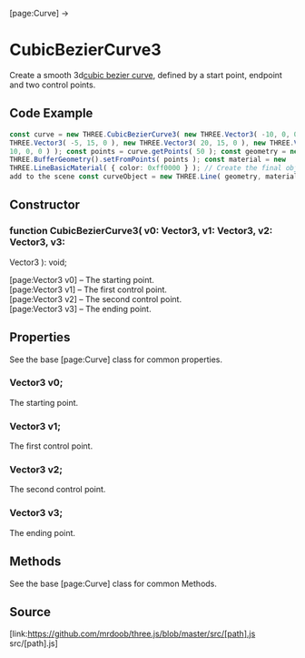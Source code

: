 [page:Curve] →

# CubicBezierCurve3

Create a smooth 3d[cubic bezier
curve](http://en.wikipedia.org/wiki/B%C3%A9zier_curve#mediaviewer/File:Bezier_curve.svg),
defined by a start point, endpoint and two control points.

## Code Example

  
```ts  
const curve = new THREE.CubicBezierCurve3( new THREE.Vector3( -10, 0, 0 ), new
THREE.Vector3( -5, 15, 0 ), new THREE.Vector3( 20, 15, 0 ), new THREE.Vector3(
10, 0, 0 ) ); const points = curve.getPoints( 50 ); const geometry = new
THREE.BufferGeometry().setFromPoints( points ); const material = new
THREE.LineBasicMaterial( { color: 0xff0000 } ); // Create the final object to
add to the scene const curveObject = new THREE.Line( geometry, material );  
```  

## Constructor

###  function CubicBezierCurve3( v0: Vector3, v1: Vector3, v2: Vector3, v3:
Vector3 ): void;

[page:Vector3 v0] – The starting point.  
[page:Vector3 v1] – The first control point.  
[page:Vector3 v2] – The second control point.  
[page:Vector3 v3] – The ending point.

## Properties

See the base [page:Curve] class for common properties.

###  Vector3 v0;

The starting point.

###  Vector3 v1;

The first control point.

###  Vector3 v2;

The second control point.

###  Vector3 v3;

The ending point.

## Methods

See the base [page:Curve] class for common Methods.

## Source

[link:https://github.com/mrdoob/three.js/blob/master/src/[path].js
src/[path].js]

